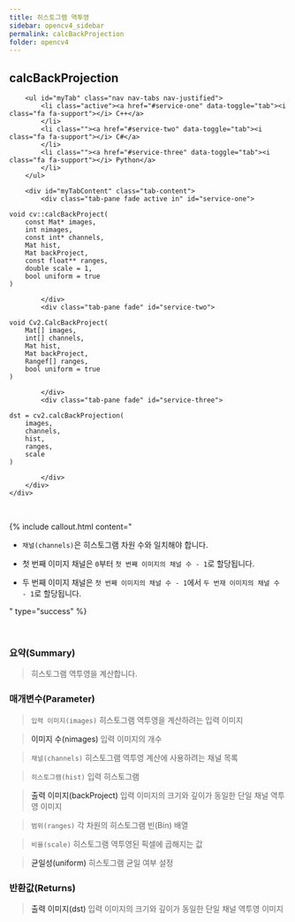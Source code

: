 ```yaml
---
title: 히스토그램 역투영
sidebar: opencv4_sidebar
permalink: calcBackProjection
folder: opencv4
---
```


<div class="row">
    <div class="col-lg-12">
        <h2 class="page-header">calcBackProjection</h2>
    </div>
    <div class="col-lg-12">

        <ul id="myTab" class="nav nav-tabs nav-justified">
            <li class="active"><a href="#service-one" data-toggle="tab"><i class="fa fa-support"></i> C++</a>
            </li>
            <li class=""><a href="#service-two" data-toggle="tab"><i class="fa fa-support"></i> C#</a>
            </li>
            <li class=""><a href="#service-three" data-toggle="tab"><i class="fa fa-support"></i> Python</a>
            </li>
        </ul>

        <div id="myTabContent" class="tab-content">
            <div class="tab-pane fade active in" id="service-one">
<pre class="prettyprint"><code class="language-cpp">void cv::calcBackProject(
    const Mat* images,
    int nimages,
    const int* channels,
    Mat hist,
    Mat backProject,
    const float** ranges,
    double scale = 1,
    bool uniform = true
)</code></pre>
            </div>
            <div class="tab-pane fade" id="service-two">
<pre class="prettyprint"><code class="language-cs">void Cv2.CalcBackProject(
    Mat[] images,
    int[] channels,
    Mat hist,
    Mat backProject,
    Rangef[] ranges,
    bool uniform = true
)</code></pre>
            </div>
            <div class="tab-pane fade" id="service-three">
<pre class="prettyprint"><code class="language-py">dst = cv2.calcBackProjection(
    images,
    channels,
    hist,
    ranges,
    scale
)</code></pre>
            </div>
        </div>
    </div>
</div>

<br>

{% include callout.html content="

- `채널(channels)`은 히스토그램 차원 수와 일치해야 합니다.
  
- 첫 번째 이미지 채널은 `0`부터 `첫 번째 이미지의 채널 수 - 1`로 할당됩니다.
  
- 두 번째 이미지 채널은 `첫 번째 이미지의 채널 수 - 1`에서 `두 번재 이미지의 채널 수 - 1`로 할당됩니다.

" type="success" %}

<br>

### 요약(Summary)

> 히스토그램 역투영을 계산합니다.

### 매개변수(Parameter)

> `입력 이미지(images)` 히스토그램 역투영을 계산하려는 입력 이미지

> <a data-toggle="tooltip" data-original-title="{{site.data.glossary.only_C}}">이미지 수(nimages)</a> 입력 이미지의 개수 

> `채널(channels)` 히스토그램 역투영 계산에 사용하려는 채널 목록

> `히스토그램(hist)` 입력 히스토그램

> <a data-toggle="tooltip" data-original-title="{{site.data.glossary.only_C_CS}}">출력 이미지(backProject)</a> 입력 이미지의 크기와 깊이가 동일한 단일 채널 역투영 이미지

> `범위(ranges)` 각 차원의 히스토그램 빈(Bin) 배열

> `비율(scale)` 히스토그램 역투영된 픽셀에 곱해지는 값

> <a data-toggle="tooltip" data-original-title="{{site.data.glossary.only_C_CS}}">균일성(uniform)</a> 히스토그램 균일 여부 설정

### 반환값(Returns)

> <a data-toggle="tooltip" data-original-title="{{site.data.glossary.only_Python}}">출력 이미지(dst)</a> 입력 이미지의 크기와 깊이가 동일한 단일 채널 역투영 이미지
